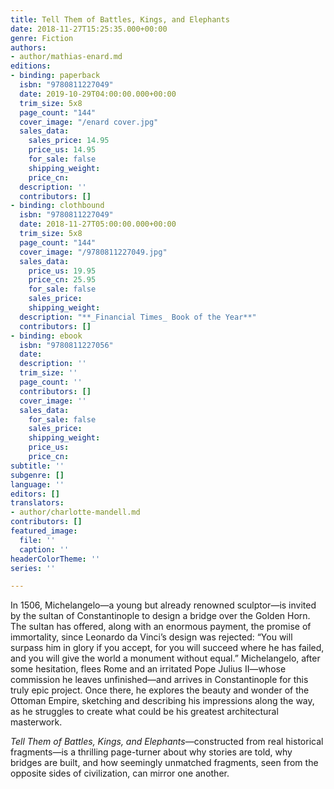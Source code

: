 ```yaml
---
title: Tell Them of Battles, Kings, and Elephants
date: 2018-11-27T15:25:35.000+00:00
genre: Fiction
authors:
- author/mathias-enard.md
editions:
- binding: paperback
  isbn: "9780811227049"
  date: 2019-10-29T04:00:00.000+00:00
  trim_size: 5x8
  page_count: "144"
  cover_image: "/enard cover.jpg"
  sales_data:
    sales_price: 14.95
    price_us: 14.95
    for_sale: false
    shipping_weight: 
    price_cn: 
  description: ''
  contributors: []
- binding: clothbound
  isbn: "9780811227049"
  date: 2018-11-27T05:00:00.000+00:00
  trim_size: 5x8
  page_count: "144"
  cover_image: "/9780811227049.jpg"
  sales_data:
    price_us: 19.95
    price_cn: 25.95
    for_sale: false
    sales_price: 
    shipping_weight: 
  description: "**_Financial Times_ Book of the Year**"
  contributors: []
- binding: ebook
  isbn: "9780811227056"
  date: 
  description: ''
  trim_size: ''
  page_count: ''
  contributors: []
  cover_image: ''
  sales_data:
    for_sale: false
    sales_price: 
    shipping_weight: 
    price_us: 
    price_cn: 
subtitle: ''
subgenre: []
language: ''
editors: []
translators:
- author/charlotte-mandell.md
contributors: []
featured_image:
  file: ''
  caption: ''
headerColorTheme: ''
series: ''

---
```

In 1506, Michelangelo—a young but already renowned sculptor—is invited by the sultan of Constantinople to design a bridge over the Golden Horn. The sultan has offered, along with an enormous payment, the promise of immortality, since Leonardo da Vinci’s design was rejected: “You will surpass him in glory if you accept, for you will succeed where he has failed, and you will give the world a monument without equal.” Michelangelo, after some hesitation, flees Rome and an irritated Pope Julius II—whose commission he leaves unfinished—and arrives in Constantinople for this truly epic project. Once there, he explores the beauty and wonder of the Ottoman Empire, sketching and describing his impressions along the way, as he struggles to create what could be his greatest architectural masterwork.

_Tell Them of Battles, Kings, and Elephants_—constructed from real historical fragments—is a thrilling page-turner about why stories are told, why bridges are built, and how seemingly unmatched fragments, seen from the opposite sides of civilization, can mirror one another.